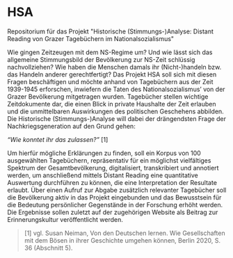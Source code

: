 # HSA
Repositorium für das Projekt "Historische (Stimmungs-)Analyse: Distant Reading von Grazer Tagebüchern im Nationalsozialismus"

Wie gingen Zeitzeugen mit dem NS-Regime um? Und wie lässt sich das allgemeine Stimmungsbild der Bevölkerung zur NS-Zeit schlüssig nachvollziehen? Wie haben die Menschen damals ihr (Nicht-)handeln bzw. das Handeln anderer gerechtfertigt? Das Projekt HSA soll sich mit diesen Fragen beschäftigen und möchte anhand von Tagebüchern aus der Zeit 1939-1945 erforschen, inwiefern die Taten des Nationalsozialismus’ von der Grazer Bevölkerung mitgetragen wurden. Tagebücher stellen wichtige Zeitdokumente dar, die einen Blick in private Haushalte der Zeit erlauben und die unmittelbaren Auswirkungen des politischen Geschehens abbilden. Die Historische (Stimmungs-)Analyse will dabei der drängendsten Frage der Nachkriegsgeneration auf den Grund gehen:

*“Wie konntet ihr das zulassen?”* [1]

Um hierfür mögliche Erklärungen zu finden, soll ein Korpus von 100 ausgewählten Tagebüchern, repräsentativ für ein möglichst vielfältiges Spektrum der Gesamtbevölkerung, digitalisiert, transkribiert und annotiert werden, um anschließend mittels Distant Reading eine quantitative Auswertung durchführen zu können, die eine Interpretation der Resultate erlaubt. Über einen Aufruf zur Abgabe zusätzlich relevanter Tagebücher soll die Bevölkerung aktiv in das Projekt eingebunden und das Bewusstsein für die Bedeutung persönlicher Gegenstände in der Forschung erhöht werden. Die Ergebnisse sollen zuletzt auf der zugehörigen Website als Beitrag zur Erinnerungskultur veröffentlicht werden.

>[1] vgl. Susan Neiman, Von den Deutschen lernen. Wie Gesellschaften mit dem Bösen in ihrer Geschichte umgehen können, Berlin 2020, S. 36 (Abschnitt 5).
